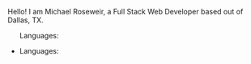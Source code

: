 Hello! I am Michael Roseweir, a Full Stack Web Developer based out of Dallas, TX.
<ul>
  <p>Languages:</p>
  <li tabindex="2">Languages:</li>
</ul>
